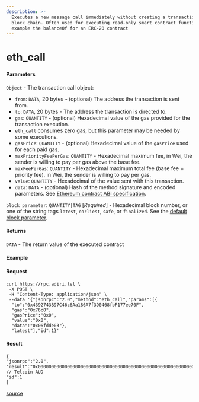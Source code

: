 ```yaml
---
description: >-
  Executes a new message call immediately without creating a transaction on the
  block chain. Often used for executing read-only smart contract functions, for
  example the balanceOf for an ERC-20 contract
---
```


# eth\_call

#### Parameters

`Object` - The transaction call object:

* `from`: `DATA`, 20 bytes - (optional) The address the transaction is sent from.
* `to`: `DATA`, 20 bytes - The address the transaction is directed to.
* `gas`: `QUANTITY` - (optional) Hexadecimal value of the gas provided for the transaction execution.&#x20;
* `eth_call` consumes zero gas, but this parameter may be needed by some executions.
* `gasPrice`: `QUANTITY` - (optional) Hexadecimal value of the `gasPrice` used for each paid gas.
* `maxPriorityFeePerGas`: `QUANTITY` - Hexadecimal maximum fee, in Wei, the sender is willing to pay per gas above the base fee.
* `maxFeePerGas`: `QUANTITY` - Hexadecimal maximum total fee (base fee + priority fee), in Wei, the sender is willing to pay per gas.
* `value`: `QUANTITY` - Hexadecimal of the value sent with this transaction.
* `data`: `DATA` - (optional) Hash of the method signature and encoded parameters. See [Ethereum contract ABI specification](https://docs.soliditylang.org/en/latest/abi-spec.html).

`block parameter`: `QUANTITY|TAG` \[_Required_] - Hexadecimal block number, or one of the string tags `latest`, `earliest`, `safe`, or `finalized`. See the [default block parameter](https://ethereum.org/en/developers/docs/apis/json-rpc/#default-block).

#### Returns

`DATA` - The return value of the executed contract

#### Example

#### Request

```
curl https://rpc.adiri.tel \
 -X POST \
 -H "Content-Type: application/json" \
 --data '{"jsonrpc":"2.0","method":"eth_call","params":[{
  "to":"0x4392743B97C46c6Aa186A7f3D0468fbF177ee70F",
  "gas":"0x76c0",
  "gasPrice":"0x0",
  "value":"0x0",
  "data":"0x06fdde03"},
  "latest"],"id":1}'
```

#### Result

```
{
"jsonrpc":"2.0",
"result":"0x0000000000000000000000000000000000000000000000000000000000000020000000000000000000000000000000000000000000000000000000000000000b54656c636f696e20415544000000000000000000000000000000000000000000", // Telcoin AUD
"id":1
}
```

[source](https://ethereum.org/en/developers/docs/apis/json-rpc/#eth\_call)
